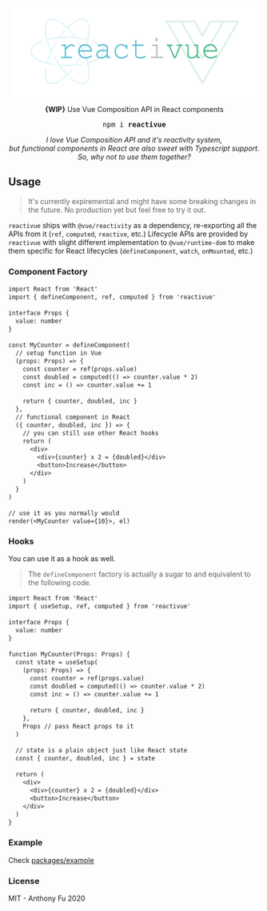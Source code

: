 <p align="center">
<img src="./screenshots/logo.svg" height="180"/></p>

<p align="center"><b>{WIP}</b> Use Vue Composition API in React components</p>

<pre align="center">
npm i <b>reactivue</b>
</pre>

<p align="center"><em>I love Vue Composition API and it's reactivity system, <br>but functional components in React are also sweet with Typescript support. <br>So, why not to use them together?</em></p>

## Usage

> It's currently expiremental and might have some breaking changes in the future. No production yet but feel free to try it out.

`reactivue` ships with `@vue/reactivity` as a dependency, re-exporting all the APIs from it (`ref`, `computed`, `reactive`, etc.) Lifecycle APIs are provided by `reactivue` with slight different implementation to `@vue/runtime-dom` to make them specific for React lifecycles (`defineComponent`, `watch`, `onMounted`, etc.)

### Component Factory

```tsx
import React from 'React'
import { defineComponent, ref, computed } from 'reactivue'

interface Props {
  value: number
}

const MyCounter = defineComponent(
  // setup function in Vue
  (props: Props) => {
    const counter = ref(props.value)
    const doubled = computed(() => counter.value * 2)
    const inc = () => counter.value += 1

    return { counter, doubled, inc }
  },
  // functional component in React
  ({ counter, doubled, inc }) => {
    // you can still use other React hooks
    return (
      <div>
        <div>{counter} x 2 = {doubled}</div>
        <button>Increase</button>
      </div>
    )
  }
)

// use it as you normally would
render(<MyCounter value={10}>, el)
```

### Hooks

You can use it as a hook as well.

> The `defineComponent` factory is actually a sugar to and equivalent to the following code.


```tsx
import React from 'React'
import { useSetup, ref, computed } from 'reactivue'

interface Props {
  value: number
}

function MyCounter(Props: Props) {
  const state = useSetup(
    (props: Props) => {
      const counter = ref(props.value)
      const doubled = computed(() => counter.value * 2)
      const inc = () => counter.value += 1

      return { counter, doubled, inc }
    },
    Props // pass React props to it
  )

  // state is a plain object just like React state
  const { counter, doubled, inc } = state

  return (
    <div>
      <div>{counter} x 2 = {doubled}</div>
      <button>Increase</button>
    </div>
  )
}
```

### Example

Check [packages/example](./packages)

### License

MIT - Anthony Fu 2020
